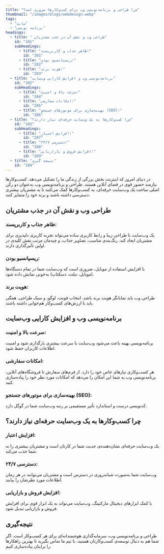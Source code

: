 ```yaml
---
title: "چرا طراحی و برنامه‌نویسی وب برای کسب‌وکارها ضروری است؟"
thumbnail: "/images/blogs/webdesign.webp"
tags:
  - "سایت"
  - "برنامه نویسی"
headings:
  - title: " طراحی وب و نقش آن در جذب مشتریان"
    id: "101"
    subHeadings:
      - title: "ظاهر جذاب و کاربرپسند:"
        id: "201"
      - title: "ریسپانسیو بودن:"
        id: "202"
      - title: "هویت برند:"
        id: "203"
  - title: "برنامه‌نویسی وب و افزایش کارایی وب‌سایت"
    id: "102"
    subHeadings:
      - title: "سرعت بالا و امنیت:"
        id: "204"
      - title: "امکانات سفارشی:"
        id: "205"
      - title: "بهینه‌سازی برای موتورهای جستجو (SEO):"
        id: "206"
  - title: "چرا کسب‌وکارها به یک وب‌سایت حرفه‌ای نیاز دارند؟"
    id: "103"
    subHeadings:
      - title: "افزایش اعتبار:"
        id: "207"
      - title: "دسترسی ۲۴/۷:"
        id: "208"
      - title: "افزایش فروش و بازاریابی:"
        id: "209"
  - title: "نتیجه گیری"
    id: "104"
---
```


<p class='text-white/80 pb-4 pt-1'>در دنیای امروز که اینترنت بخش بزرگی از زندگی ما را تشکیل می‌دهد، کسب‌وکارها نیازمند حضور قوی در فضای آنلاین هستند. طراحی و برنامه‌نویسی وب به‌عنوان دو رکن اصلی ساخت یک وب‌سایت حرفه‌ای، به کسب‌وکارها کمک می‌کنند تا به مشتریان بیشتری دسترسی داشته باشند و برند خود را متمایز کنند.

</p>

<h2 class='text-2xl font-medium py-4 scroll-mt-32' id='101'>
 طراحی وب و نقش آن در جذب مشتریان
</h2>

<h3 class='text-xl font-medium scroll-mt-32' id='201'>
ظاهر جذاب و کاربرپسند:
</h3>
<p class='text-white/80 pb-4 pt-1'>
یک وب‌سایت با طراحی زیبا و رابط کاربری ساده می‌تواند تجربه کاربری دلپذیری برای مشتریان ایجاد کند. رنگ‌بندی مناسب، تصاویر جذاب، و چیدمان مرتب نقش کلیدی در اولین تأثیرگذاری دارند.
</p>
<h3 class='text-xl font-medium' id='202'>
ریسپانسیو بودن:

</h3>
<p class='text-white/80 pb-4 pt-1'>
با افزایش استفاده از موبایل، ضروری است که وب‌سایت شما در تمام دستگاه‌ها (موبایل، تبلت، دسکتاپ) به‌خوبی نمایش داده شود.

</p><h3 class='text-xl font-medium' id='203'>
هویت برند:

</h3>
<p class='text-white/80 pb-4 pt-1'>
طراحی وب باید نمایانگر هویت برند باشد. انتخاب فونت، لوگو، و سبک طراحی، همگی باید با ارزش‌های کسب‌وکار هم‌خوانی داشته باشند.

</p>

<h2 class='text-2xl font-medium py-4' id='102'>
برنامه‌نویسی وب و افزایش کارایی وب‌سایت

</h2>

<h3 class='text-xl font-medium' id='204'>
سرعت بالا و امنیت:
</h3>
<p class='text-white/80 pb-4 pt-1'>
برنامه‌نویسی بهینه باعث می‌شود وب‌سایت با سرعت بیشتری بارگذاری شود و امنیت اطلاعات کاربران حفظ شود.

</p>
<h3 class='text-xl font-medium' id='205'>
امکانات سفارشی:

</h3>
<p class='text-white/80 pb-4 pt-1'>
هر کسب‌وکاری نیازهای خاص خود را دارد. از فرم‌های سفارش تا فروشگاه‌های آنلاین، برنامه‌نویسی وب به شما این امکان را می‌دهد که امکانات مورد نظر خود را پیاده‌سازی کنید.

</p><h3 class='text-xl font-medium' id='206'>
بهینه‌سازی برای موتورهای جستجو (SEO):

</h3>
<p class='text-white/80 pb-4 pt-1'>
کدنویسی درست و استاندارد تأثیر مستقیمی بر رتبه وب‌سایت شما در گوگل دارد.

</p>

<h2 class='text-2xl font-medium py-4' id='103'>
چرا کسب‌وکارها به یک وب‌سایت حرفه‌ای نیاز دارند؟

</h2>

<h3 class='text-xl font-medium' id='207'>
افزایش اعتبار:
</h3>
<p class='text-white/80 pb-4 pt-1' >
یک وب‌سایت حرفه‌ای نشان‌دهنده‌ی جدیت شما در کارتان است و مشتریان بیشتری را به شما جذب می‌کند.

</p>
<h3 class='text-xl font-medium' id='208'>
دسترسی ۲۴/۷:

</h3>
<p class='text-white/80 pb-4 pt-1'>
وب‌سایت شما به‌صورت شبانه‌روزی در دسترس است و مشتریان می‌توانند در هر زمان اطلاعات مورد نظرشان را بیابند.

</p><h3 class='text-xl font-medium' id='209'>
افزایش فروش و بازاریابی:

</h3>
<p class='text-white/80 pb-4 pt-1'>
با کمک ابزارهای دیجیتال مارکتینگ، وب‌سایت می‌تواند به یک ابزار قوی برای افزایش فروش و بازاریابی تبدیل شود.

</p>

<h2 class='text-2xl font-medium py-4' id='104'>نتیجه‌گیری</h2>
<p class='text-white/80 pb-4 pt-1 '>طراحی و برنامه‌نویسی وب، سرمایه‌گذاری هوشمندانه‌ای برای هر کسب‌وکار است. اگر شما هم به دنبال توسعه‌ی کسب‌وکارتان هستید، با تیم ما تماس بگیرید تا بهترین راهکارها را برایتان پیاده‌سازی کنیم.
</p>

